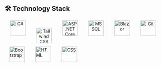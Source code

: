 ## 🛠️ Technology Stack

<p align="center">

  <img src="https://cdn.jsdelivr.net/gh/devicons/devicon/icons/csharp/csharp-original.svg" alt="C#" width="50" height="50" style="margin: 0 15px;" />

  <img src="https://upload.wikimedia.org/wikipedia/commons/d/d5/Tailwind_CSS_Logo.svg" alt="Tailwind CSS" style="width:50px; height:50px; margin: 0 15px; vertical-align: middle; transform: translateY(3px);" />
  <img src="https://upload.wikimedia.org/wikipedia/commons/e/ee/.NET_Core_Logo.svg" alt="ASP.NET Core" width="50" height="50" style="margin: 0 15px;" />
    <img src="https://cdn.jsdelivr.net/gh/devicons/devicon/icons/microsoftsqlserver/microsoftsqlserver-plain.svg" alt="MSSQL" width="50" height="50" style="margin: 0 15px;" />
  <img src="https://cdn.jsdelivr.net/gh/devicons/devicon/icons/blazor/blazor-original.svg" alt="Blazor" width="50" height="50" style="margin: 0 15px;" />
  <img src="https://cdn.jsdelivr.net/gh/devicons/devicon/icons/git/git-original.svg" alt="Git" width="50" height="50" style="margin: 0 15px;" />

  <img src="https://cdn.jsdelivr.net/gh/devicons/devicon/icons/bootstrap/bootstrap-original.svg" alt="Bootstrap" width="50" height="50" 
  style="margin: 0 15px;" />
  <img src="https://cdn.jsdelivr.net/gh/devicons/devicon/icons/html5/html5-original.svg" 
     alt="HTML" width="50" height="50" style="margin: 0 15px;" />
<img src="https://cdn.jsdelivr.net/gh/devicons/devicon/icons/css3/css3-original.svg" 
     alt="CSS" width="50" height="50" style="margin: 0 15px;" />

  </p>

